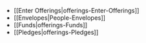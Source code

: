 -   [[Enter Offerings|offerings-Enter-Offerings]]
-   [[Envelopes|People-Envelopes]]
-   [[Funds|offerings-Funds]]
-   [[Pledges|offerings-Pledges]]

